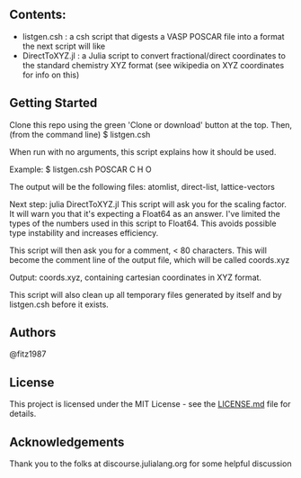 ## Contents: 
* listgen.csh : a csh script that digests a VASP POSCAR file into a format the next script will like  
*  DirectToXYZ.jl : a Julia script to convert fractional/direct coordinates to the standard chemistry XYZ format (see wikipedia on XYZ coordinates for info on this)  

## Getting Started
Clone this repo using the green 'Clone or download' button at the top.
Then, (from the command line)
$ listgen.csh  

 When run with no arguments, this script explains how it should be used.

Example:
$ listgen.csh POSCAR C H O   

 The output will be the following files: atomlist, direct-list, lattice-vectors

Next step: 
julia DirectToXYZ.jl
 This script will ask you for the scaling factor. It will warn you that it's expecting a Float64 as an answer. I've limited the types of the numbers used in this script to Float64. This avoids possible type instability and increases efficiency.  

 This script will then ask you for a comment, < 80 characters. This will become the comment line of the output file, which will be called coords.xyz  

 Output: coords.xyz, containing cartesian coordinates in XYZ format.  

 This script will also clean up all temporary files generated by itself and by listgen.csh before it exists.

## Authors 
@fitz1987

## License 
This project is licensed under the MIT License - see the [LICENSE.md](LICENSE.md) file for details.

## Acknowledgements 

Thank you to the folks at discourse.julialang.org for some helpful discussion
